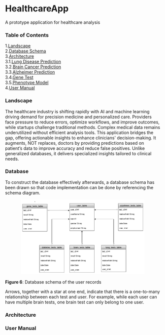 # HealthcareApp
A prototype application for healthcare analysis <br>

### Table of Contents

1.[Landscape](#Landscape) <br>
2.[Database Schema](#database) <br>
3.[Architecture](#Models) <br>
3.1.[Lung Disease Prediction](#lung) <br>
3.2.[Brain Cancer Prediction](#brain) <br>
3.3.[Alzheimer Prediction](#alzheimer) <br>
3.4.[Gene Test](#gene) <br>
3.5.[Phenotype Model](#pheno) <br>
4.[User Manual](#UserManual) <br>



### <a name="Landscape"></a>Landscape
The healthcare industry is shifting rapidly with AI and machine learning driving demand for precision medicine and personalized care. Providers face pressure to reduce errors, optimize workflows, and improve outcomes, while startups challenge traditional methods. Complex medical data remains underutilized without efficient analysis tools. 
This application bridges the gap, offering actionable insights to enhance clinicians' decision-making. It augments, NOT replaces, doctors by providing predictions based on patient’s data to improve accuracy and reduce false positives. Unlike generalized databases, it delivers specialized insights tailored to clinical needs.


### <a name='Database'></a>Database
To construct the database effectively afterwards, a database schema has been drawn so that code implementation can be done by referencing the schema diagram. 

<p align="center">
    <img src="App/Pictures For Report/databaseDiagram.drawio.png" alt="Figure 1" width="400">
</p>
 
**Figure 6**: Database schema of the user records

Arrows, together with a star at one end, indicate that there is a one-to-many relationship between each test and user. For example, while each user can have multiple brain tests, one brain test can only belong to one user. 

### <a name='Architecture'></a>Architecture



### User Manual

